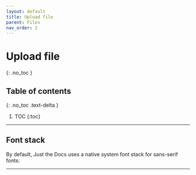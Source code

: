 ```yaml
---
layout: default
title: Upload file
parent: Files
nav_order: 2
---
```


# Upload file
{: .no_toc }

## Table of contents
{: .no_toc .text-delta }

1. TOC
{:toc}

---

## Font stack

By default, Just the Docs uses a native system font stack for sans-serif fonts:

---
